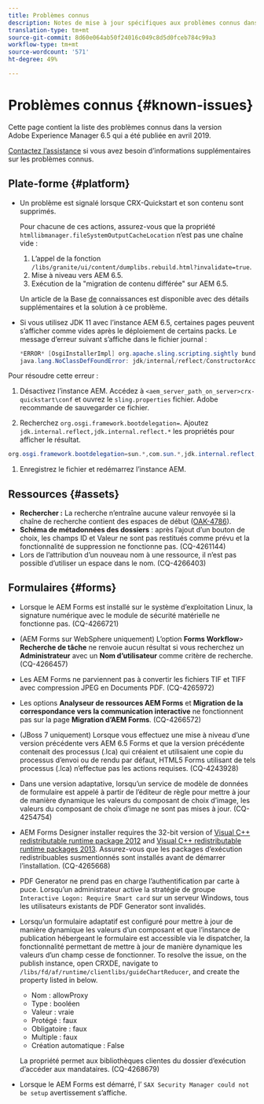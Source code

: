 ```yaml
---
title: Problèmes connus
description: Notes de mise à jour spécifiques aux problèmes connus dans Adobe Experience Manager 6.5
translation-type: tm+mt
source-git-commit: 8d60e064ab50f24016c049c8d5d0fceb784c99a3
workflow-type: tm+mt
source-wordcount: '571'
ht-degree: 49%

---
```



# Problèmes connus {#known-issues}

Cette page contient la liste des problèmes connus dans la version Adobe Experience Manager 6.5 qui a été publiée en avril 2019.

[Contactez l’assistance](https://helpx.adobe.com/fr/support/experience-manager.html) si vous avez besoin d’informations supplémentaires sur les problèmes connus.

## Plate-forme {#platform}

* Un problème est signalé lorsque CRX-Quickstart et son contenu sont supprimés.

   Pour chacune de ces actions, assurez-vous que la propriété `htmllibmanager.fileSystemOutputCacheLocation` n’est pas une chaîne vide :

   1. L’appel de la fonction `/libs/granite/ui/content/dumplibs.rebuild.html?invalidate=true`.
   2. Mise à niveau vers AEM 6.5.
   3. Exécution de la &quot;migration de contenu différée&quot; sur AEM 6.5.

   Un article de la Base [de](https://helpx.adobe.com/experience-manager/kb/avoid-crx-quickstart-deletion-in-aem-6-5.html) connaissances est disponible avec des détails supplémentaires et la solution à ce problème.

* Si vous utilisez JDK 11 avec l’instance AEM 6.5, certaines pages peuvent s’afficher comme vides après le déploiement de certains packs. Le message d’erreur suivant s’affiche dans le fichier journal :

   ```java
   *ERROR* [OsgiInstallerImpl] org.apache.sling.scripting.sightly bundle org.apache.sling.scripting.sightly:1.1.2.1_4_0 (558)[org.apache.sling.scripting.sightly.impl.engine.extension.use.JavaUseProvider(3345)] : Error during instantiation of the implementation object (java.lang.NoClassDefFoundError: jdk/internal/reflect/ConstructorAccessorImpl)
   java.lang.NoClassDefFoundError: jdk/internal/reflect/ConstructorAccessorImpl
   ```

Pour résoudre cette erreur :

1. Désactivez l’instance AEM. Accédez à `<aem_server_path_on_server>crx-quickstart\conf` et ouvrez le `sling.properties` fichier. Adobe recommande de sauvegarder ce fichier.

1. Recherchez `org.osgi.framework.bootdelegation=`. Ajoutez `jdk.internal.reflect,jdk.internal.reflect.*` les propriétés pour afficher le résultat.

```java
org.osgi.framework.bootdelegation=sun.*,com.sun.*,jdk.internal.reflect,jdk.internal.reflect.*
```

1. Enregistrez le fichier et redémarrez l’instance AEM.

## Ressources {#assets}

* **Rechercher :** La recherche n’entraîne aucune valeur renvoyée si la chaîne de recherche contient des espaces de début ([OAK-4786](https://issues.apache.org/jira/browse/OAK-4786)).
* **Schéma de métadonnées des dossiers** : après l’ajout d’un bouton de choix, les champs ID et Valeur ne sont pas restitués comme prévu et la fonctionnalité de suppression ne fonctionne pas. (CQ-4261144)
* Lors de l’attribution d’un nouveau nom à une ressource, il n’est pas possible d’utiliser un espace dans le nom. (CQ-4266403)

## Formulaires {#forms}

* Lorsque le AEM Forms est installé sur le système d’exploitation Linux, la signature numérique avec le module de sécurité matérielle ne fonctionne pas. (CQ-4266721)
* (AEM Forms sur WebSphere uniquement) L’option **Forms Workflow**> **Recherche de tâche** ne renvoie aucun résultat si vous recherchez un **Administrateur** avec un **Nom d’utilisateur** comme critère de recherche. (CQ-4266457)

* Les AEM Forms ne parviennent pas à convertir les fichiers TIF et TIFF avec compression JPEG en Documents PDF. (CQ-4265972)
* Les options **Analyseur de ressources AEM Forms** et **Migration de la correspondance vers la communication interactive** ne fonctionnent pas sur la page **Migration d’AEM Forms**. (CQ-4266572)

* (JBoss 7 uniquement) Lorsque vous effectuez une mise à niveau d’une version précédente vers AEM 6.5 Forms et que la version précédente contenait des processus (.lca) qui créaient et utilisaient une copie du processus d’envoi ou de rendu par défaut, HTML5 Forms utilisant de tels processus (.lca) n’effectue pas les actions requises. (CQ-4243928)
* Dans une version adaptative, lorsqu’un service de modèle de données de formulaire est appelé à partir de l’éditeur de règle pour mettre à jour de manière dynamique les valeurs du composant de choix d’image, les valeurs du composant de choix d’image ne sont pas mises à jour. (CQ-4254754)
* AEM Forms Designer installer requires the 32-bit version of [Visual C++ redistributable runtime package 2012](https://support.microsoft.com/en-in/help/2977003/the-latest-supported-visual-c-downloads) and [Visual C++ redistributable runtime packages 2013](https://support.microsoft.com/en-in/help/3179560/update-for-visual-c-2013-and-visual-c-redistributable-package). Assurez-vous que les packages d’exécution redistribuables susmentionnés sont installés avant de démarrer l’installation. (CQ-4265668)

* PDF Generator ne prend pas en charge l’authentification par carte à puce.  Lorsqu’un administrateur active la stratégie de groupe `Interactive Logon: Require Smart card` sur un serveur Windows, tous les utilisateurs existants de PDF Generator sont invalidés.

* Lorsqu’un formulaire adaptatif est configuré pour mettre à jour de manière dynamique les valeurs d’un composant et que l’instance de publication hébergeant le formulaire est accessible via le dispatcher, la fonctionnalité permettant de mettre à jour de manière dynamique les valeurs d’un champ cesse de fonctionner. To resolve the issue, on the publish instance, open CRXDE, navigate to `/libs/fd/af/runtime/clientlibs/guideChartReducer`, and create the property listed in below.

   * Nom : allowProxy
   * Type : booléen
   * Valeur : vraie
   * Protégé : faux
   * Obligatoire : faux
   * Multiple : faux
   * Création automatique : False

   La propriété permet aux bibliothèques clientes du dossier d’exécution d’accéder aux mandataires. (CQ-4268679)

* Lorsque le AEM Forms est démarré, l’ `SAX Security Manager could not be setup` avertissement s’affiche.
